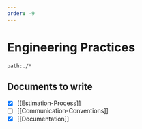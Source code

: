 ```yaml
---
order: -9
---
```


# Engineering Practices

```query
path:./*
```

## Documents to write

- [x] [[Estimation-Process]]
- [ ] [[Communication-Conventions]]
- [x] [[Documentation]]
